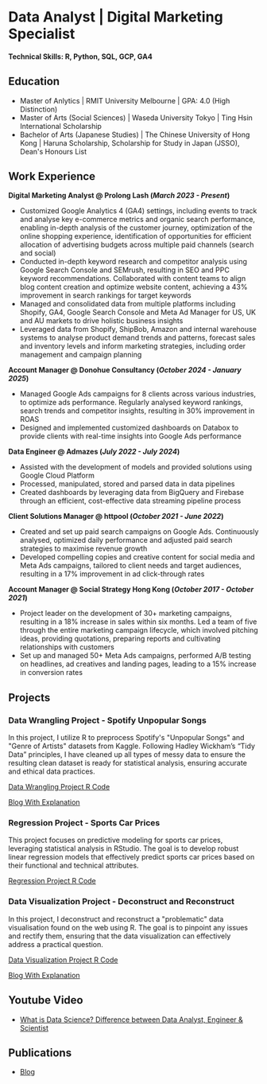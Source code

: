 # Data Analyst | Digital Marketing Specialist

#### Technical Skills: R, Python, SQL, GCP, GA4

## Education
- Master of Anlytics | RMIT University Melbourne | GPA: 4.0 (High Distinction)					       		
- Master of Arts (Social Sciences)	| Waseda University Tokyo | Ting Hsin International Scholarship	
- Bachelor of Arts (Japanese Studies) | The Chinese University of Hong Kong | Haruna Scholarship, Scholarship for Study in Japan (JSSO), Dean's Honours List

## Work Experience
**Digital Marketing Analyst @ Prolong Lash (_March 2023 - Present_)**
- Customized Google Analytics 4 (GA4) settings, including events to track and analyse key e-commerce metrics and organic search performance, enabling in-depth analysis of the customer journey, optimization of the online shopping experience, identification of opportunities for efficient allocation of advertising budgets across multiple paid channels (search and social)
- Conducted in-depth keyword research and competitor analysis using Google Search Console and SEMrush, resulting in SEO and PPC keyword recommendations. Collaborated with content teams to align blog content creation and optimize website content, achieving a 43% improvement in search rankings for target keywords
- Managed and consolidated data from multiple platforms including Shopify, GA4, Google Search Console and Meta Ad Manager for US, UK and AU markets to drive holistic business insights
- Leveraged data from Shopify, ShipBob, Amazon and internal warehouse systems to analyse product demand trends and patterns, forecast sales and inventory levels and inform marketing strategies, including order management and campaign planning

**Account Manager @ Donohue Consultancy (_October 2024 - January 2025_)**
- Managed Google Ads campaigns for 8 clients across various industries, to optimize ads performance. Regularly analysed keyword rankings, search trends and competitor insights, resulting in 30% improvement in ROAS
- Designed and implemented customized dashboards on Databox to provide clients with real-time insights into Google Ads performance
  
**Data Engineer @ Admazes (_July 2022 - July 2024_)**
- Assisted with the development of models and provided solutions using Google Cloud Platform
- Processed, manipulated, stored and parsed data in data pipelines
- Created dashboards by leveraging data from BigQuery and Firebase through an efficient, cost-effective data streaming pipeline process
  
**Client Solutions Manager @ httpool (_October 2021 - June 2022_)**
- Created and set up paid search campaigns on Google Ads. Continuously analysed, optimized daily performance and adjusted paid search strategies to maximise revenue growth
- Developed compelling copies and creative content for social media and Meta Ads campaigns, tailored to client needs and target audiences, resulting in a 17% improvement in ad click-through rates

**Account Manager @ Social Strategy Hong Kong (_October 2017 - October 2021_)**
- Project leader on the development of 30+ marketing campaigns, resulting in a 18% increase in sales within six months. Led a team of five through the entire marketing campaign lifecycle, which involved pitching ideas, providing quotations, preparing reports and cultivating relationships with customers
- Set up and managed 50+ Meta Ads campaigns, performed A/B testing on headlines, ad creatives and landing pages, leading to a 15% increase in conversion rates

## Projects
### Data Wrangling Project - Spotify Unpopular Songs
In this project, I utilize R to preprocess Spotify's "Unpopular Songs" and "Genre of Artists" datasets from Kaggle. Following Hadley Wickham’s “Tidy Data” principles, I have cleaned up all types of messy data to ensure the resulting clean dataset is ready for statistical analysis, ensuring accurate and ethical data practices.

[Data Wrangling Project R Code](https://github.com/yongpuitung/Spotify-Data-Preprocessing)

[Blog With Explanation](https://medium.com/@cserinhk/my-first-data-wrangling-project-using-r-52af4c2e1885)

### Regression Project - Sports Car Prices
This project focuses on predictive modeling for sports car prices, leveraging statistical analysis in RStudio. The goal is to develop robust linear regression models that effectively predict sports car prices based on their functional and technical attributes.

[Regression Project R Code](https://github.com/yongpuitung/Sports-Car-Price-Regression)

### Data Visualization Project - Deconstruct and Reconstruct
In this project, I deconstruct and reconstruct a "problematic" data visualisation found on the web using R. The goal is to pinpoint any issues and rectify them, ensuring that the data visualization can effectively address a practical question.

[Data Visualization Project R Code](https://github.com/yongpuitung/Deconstruct-Reconstruct-Data-Visualisation)

[Blog With Explanation](https://medium.com/@cserinhk/why-is-this-data-visualization-problematic-and-how-do-i-fix-it-4feadd1e8c81)


## Youtube Video
- [What is Data Science? Difference between Data Analyst, Engineer & Scientist](https://www.youtube.com/watch?v=bCpf-_WHhCE)

## Publications
- [Blog](https://medium.com/@cserinhk)
